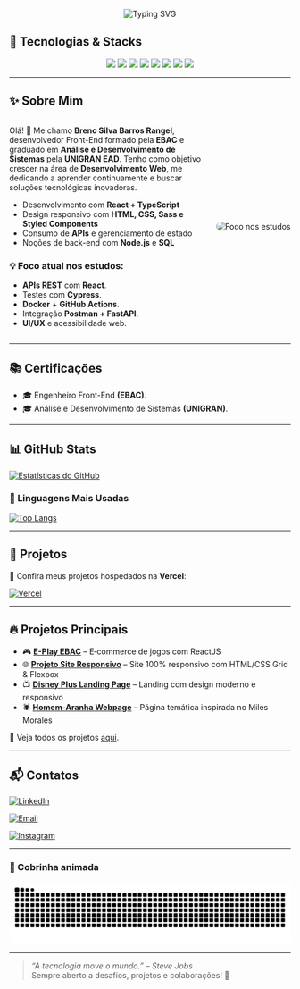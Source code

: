 <p align="center">
  <img src="https://readme-typing-svg.herokuapp.com?font=Fira+Code&weight=700&size=22&pause=1000&color=800080&center=true&width=435&lines=%F0%9F%9A%80+Bem-vindo+ao+meu+GitHub!" alt="Typing SVG" />
</p>

## 🔧 Tecnologias & Stacks  
<p align="center">
  <img src="https://cdn.jsdelivr.net/gh/devicons/devicon/icons/html5/html5-original.svg" width="50px" />  
  <img src="https://cdn.jsdelivr.net/gh/devicons/devicon/icons/css3/css3-original.svg" width="50px" />  
  <img src="https://cdn.jsdelivr.net/gh/devicons/devicon/icons/javascript/javascript-original.svg" width="50px" />  
  <img src="https://cdn.jsdelivr.net/gh/devicons/devicon/icons/react/react-original.svg" width="50px" />  
  <img src="https://cdn.jsdelivr.net/gh/devicons/devicon/icons/typescript/typescript-original.svg" width="50px" />  
  <img src="https://cdn.jsdelivr.net/gh/devicons/devicon/icons/sass/sass-original.svg" width="50px" />  
  <img src="https://cdn.jsdelivr.net/gh/devicons/devicon/icons/nodejs/nodejs-original.svg" width="50px" />  
  <img src="https://cdn.jsdelivr.net/gh/devicons/devicon/icons/figma/figma-original.svg" width="50px" />  
</p>

---

<h2>✨ Sobre Mim</h2>

<div style="display:flex; align-items:center; gap:24px; flex-wrap:wrap;">
  <div style="flex:1; min-width:250px;">
    <p>Olá! 👋 Me chamo <strong>Breno Silva Barros Rangel</strong>, desenvolvedor Front-End formado
    pela <strong>EBAC</strong> e graduado em <strong>Análise e Desenvolvimento de Sistemas</strong> pela <strong>UNIGRAN EAD</strong>.
    Tenho como objetivo crescer na área de <strong>Desenvolvimento Web</strong>, me dedicando a aprender continuamente e buscar soluções tecnológicas inovadoras.</p>
    <ul>
      <li>Desenvolvimento com <strong>React + TypeScript</strong></li>
      <li>Design responsivo com <strong>HTML, CSS, Sass e Styled Components</strong></li>
      <li>Consumo de <strong>APIs</strong> e gerenciamento de estado</li>
      <li>Noções de back-end com <strong>Node.js</strong> e <strong>SQL</strong></li>
    </ul>
    <h3>💡 Foco atual nos estudos:</h3>
    <ul>
      <li><strong>APIs REST</strong> com <strong>React</strong>.</li>
      <li>Testes com <strong>Cypress</strong>.</li>
      <li><strong>Docker</strong> + <strong>GitHub Actions</strong>.</li>
      <li>Integração <strong>Postman + FastAPI</strong>.</li>
      <li><strong>UI/UX</strong> e acessibilidade web.</li>
    </ul>
  </div>

 <div>
    <img src="https://media4.giphy.com/media/v1.Y2lkPTc5MGI3NjExZGhweG5kZ2tsdXd5MzV4d29yaWU3MGlpOGF4OWphNW1ldmVwMWx1ZiZlcD12MV9pbnRlcm5hbF9naWZfYnlfaWQmY3Q9Zw/2IudUHdI075HL02Pkk/giphy.gif"
         alt="Foco nos estudos"
         width="220px"
         style="border-radius:8px" />
  </div>
</div>

---

## 📚 Certificações
- 🎓 Engenheiro Front-End <strong>(EBAC)</strong>.
- 🎓 Análise e Desenvolvimento de Sistemas <strong>(UNIGRAN)</strong>.

---

## 📊 GitHub Stats  
[![Estatísticas do GitHub](https://github-readme-stats.vercel.app/api?username=Oberon-23&show_icons=true&title_color=800080&text_color=800080&icon_color=800080&bg_color=000000&hide_border=true)](https://github.com/Oberon-23/github-readme-stats)

### 🚀 Linguagens Mais Usadas  
[![Top Langs](https://github-readme-stats.vercel.app/api/top-langs/?username=Oberon-23&layout=compact&title_color=800080&text_color=800080&icon_color=800080&bg_color=000000&hide_border=true)](https://github.com/anuraghazra/github-readme-stats)

---

## 🚀 Projetos  
🔗 Confira meus projetos hospedados na **Vercel**:

<a href="https://vercel.com/oberon-23s-projects">
  <img src="https://img.shields.io/badge/Vercel-000000?style=for-the-badge&logoColor=white" alt="Vercel">
</a>


---

## 🔥 Projetos Principais  
- 🎮 **[E-Play EBAC](https://github.com/Oberon-23/eplay-ebac)** – E‑commerce de jogos com ReactJS  
- 🌐 **[Projeto Site Responsivo](https://github.com/Oberon-23/projeto-site-responsivo)** – Site 100% responsivo com HTML/CSS Grid & Flexbox  
- 📺 **[Disney Plus Landing Page](https://github.com/Oberon-23/clone-disneyplus)** – Landing com design moderno e responsivo  
- 🕷️ **[Homem-Aranha Webpage](https://github.com/Oberon-23/spiderman-landing-page)** – Página temática inspirada no Miles Morales
  
📌 Veja todos os projetos [aqui](https://github.com/Oberon-23?tab=repositories).

---

## 📬 Contatos

<p>
  <a href="https://www.linkedin.com/in/brenosilvarangel/">
    <img src="https://img.shields.io/badge/LinkedIn-000000?style=for-the-badge&logoColor=white" alt="LinkedIn">
  </a>
</p>
<p>
  <a href="mailto:brenoosbr@outlook.com">
    <img src="https://img.shields.io/badge/Email-000000?style=for-the-badge&logoColor=white" alt="Email">
  </a>
</p>
<p>
  <a href="https://www.instagram.com/breno.sbr/">
    <img src="https://img.shields.io/badge/Instagram-000000?style=for-the-badge&logoColor=white" alt="Instagram">
  </a>
</p>




---

### 🐍 Cobrinha animada
<p align="center"><img src="https://raw.githubusercontent.com/Oberon-23/Oberon-23/output/github-contribution-grid-snake-dark.svg" alt="Snake animation" /></p>

---

> _“A tecnologia move o mundo.” – Steve Jobs_  
> Sempre aberto a desafios, projetos e colaborações! 🚀



